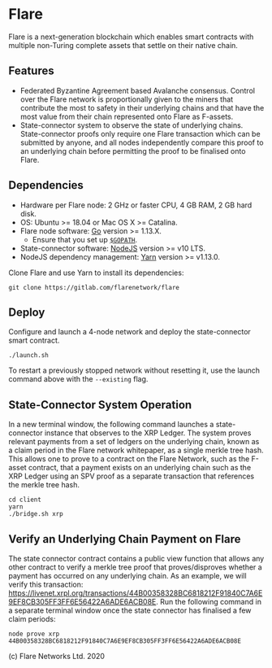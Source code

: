 # Flare

Flare is a next-generation blockchain which enables smart contracts with multiple non-Turing complete assets that settle on their native chain.

## Features

- Federated Byzantine Agreement based Avalanche consensus. Control over the Flare network is proportionally given to the miners that contribute the most to safety in their underlying chains and that have the most value from their chain represented onto Flare as F-assets.
- State-connector system to observe the state of underlying chains. State-connector proofs only require one Flare transaction which can be submitted by anyone, and all nodes independently compare this proof to an underlying chain before permitting the proof to be finalised onto Flare.

## Dependencies

- Hardware per Flare node: 2 GHz or faster CPU, 4 GB RAM, 2 GB hard disk.
- OS: Ubuntu >= 18.04 or Mac OS X >= Catalina.
- Flare node software: [Go](https://golang.org/doc/install) version >= 1.13.X.
    - Ensure that you set up [`$GOPATH`](https://github.com/golang/go/wiki/SettingGOPATH).
- State-connector software: [NodeJS](https://nodejs.org/en/download/package-manager/) version >= v10 LTS.
- NodeJS dependency management: [Yarn](https://classic.yarnpkg.com/en/docs/install) version >= v1.13.0.

Clone Flare and use Yarn to install its dependencies:
```
git clone https://gitlab.com/flarenetwork/flare
```

## Deploy

Configure and launch a 4-node network and deploy the state-connector smart contract.

```
./launch.sh
```

To restart a previously stopped network without resetting it, use the launch command above with the `--existing` flag.

## State-Connector System Operation

In a new terminal window, the following command launches a state-connector instance that observes to the XRP Ledger. The system proves relevant payments from a set of ledgers on the underlying chain, known as a claim period in the Flare network whitepaper, as a single merkle tree hash. This allows one to prove to a contract on the Flare Network, such as the F-asset contract, that a payment exists on an underlying chain such as the XRP Ledger using an SPV proof as a separate transaction that references the merkle tree hash. 

```
cd client
yarn
./bridge.sh xrp
```

## Verify an Underlying Chain Payment on Flare

The state connector contract contains a public view function that allows any other contract to verify a merkle tree proof that proves/disproves whether a payment has occurred on any underlying chain. As an example, we will verify this transaction: https://livenet.xrpl.org/transactions/44B00358328BC6818212F91840C7A6E9EF8CB305FF3FF6E56422A6ADE6ACB08E. Run the following command in a separate terminal window once the state connector has finalised a few claim periods: 

```
node prove xrp 44B00358328BC6818212F91840C7A6E9EF8CB305FF3FF6E56422A6ADE6ACB08E
```

(c) Flare Networks Ltd. 2020

